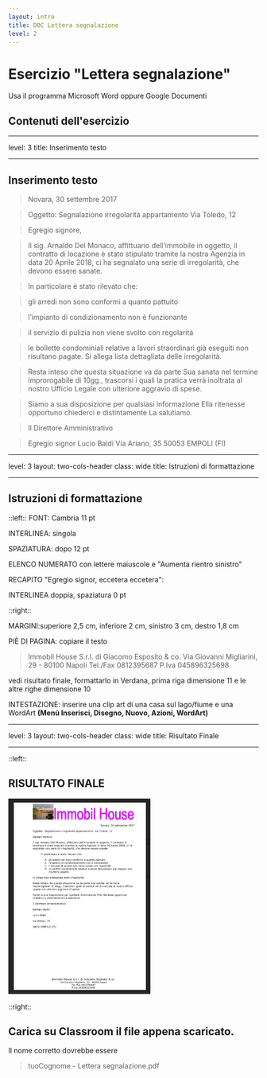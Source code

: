 ```yaml
---
layout: intro
title: DOC Lettera segnalazione
level: 2
---
```


# Esercizio "Lettera segnalazione"

Usa il programma Microsoft Word oppure Google Documenti

## Contenuti dell'esercizio

<Toc columns="2" maxDepth="3" minDepth="3" mode="all" />

---
level: 3
title: Inserimento testo

---
## Inserimento testo

>Novara, 30 settembre 2017

>Oggetto: Segnalazione irregolarità appartamento  Via Toledo, 12

>Egregio signore,

>Il sig. Arnaldo Del Monaco, affittuario dell’immobile in oggetto, il contratto di locazione è stato stipulato tramite la nostra Agenzia in data 20 Aprile 2018, ci ha segnalato una serie di irregolarità, che devono essere sanate.

>In particolare è stato rilevato che:

>gli arredi non sono conformi a quanto pattuito

>l’impianto di condizionamento non è funzionante

>il servizio di pulizia non viene svolto con regolarità

>le bollette condominiali relative a lavori straordinari già eseguiti non risultano pagate.
>Si allega lista dettagliata delle irregolarità.

>Resta inteso che questa situazione va da parte Sua sanata nel termine improrogabile di 10gg., trascorsi i quali la pratica verrà inoltrata al nostro Ufficio Legale con ulteriore aggravio di spese.

>Siamo a sua disposizione per qualsiasi informazione Ella ritenesse opportuno chiederci e distintamente La salutiamo.

>Il Direttore Amministrativo

>Egregio signor
Lucio Baldi
Via Ariano, 35
50053 EMPOLI (FI)

---
level: 3
layout: two-cols-header
class: wide
title: Istruzioni di formattazione

---
## Istruzioni di formattazione

::left::
FONT: Cambria 11 pt

INTERLINEA: singola

SPAZIATURA: dopo 12 pt

ELENCO NUMERATO con lettere maiuscole e "Aumenta rientro sinistro"

RECAPITO "Egregio signor, eccetera eccetera":

INTERLINEA doppia, spaziatura 0 pt

::right::

MARGINI:superiore 2,5 cm, inferiore 2 cm, sinistro 3 cm, destro 1,8 cm

PIÈ DI PAGINA: copiare il testo
>Immobil House S.r.l. di Giacomo Esposito & co. Via Giovanni Migliarini, 29 - 80100 Napoli Tel./Fax 0812395687 P.Iva 045896325698

vedi risultato finale, formattarlo in Verdana, prima riga dimensione 11 e le altre righe dimensione 10

INTESTAZIONE: inserire una clip art di una casa sul lago/fiume e una WordArt **(Menù Inserisci, Disegno, Nuovo, Azioni, WordArt)**


---
level: 3
layout: two-cols-header
class: wide
title: Risultato Finale

---
::left::

## RISULTATO FINALE 

![primipassi](/office/images/primipassi/lettera.png)

::right::

## Carica su Classroom il file appena scaricato.

Il nome corretto dovrebbe essere

>tuoCognome - Lettera segnalazione.pdf
